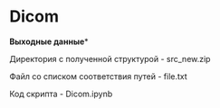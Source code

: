 # Dicom

**Выходные данные***

Директория с полученной структурой - src_new.zip

Файл со списком соответствия путей - file.txt

Код скрипта - Dicom.ipynb
